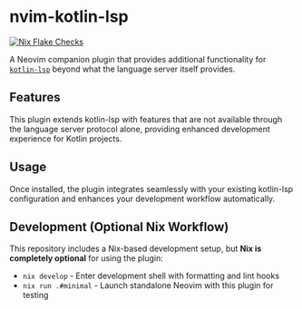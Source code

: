 # nvim-kotlin-lsp

[![Nix Flake Checks](https://github.com/ttak0422/nvim-kotlin-lsp/actions/workflows/nix-flake-check.yml/badge.svg)](https://github.com/ttak0422/nvim-kotlin-lsp/actions/workflows/nix-flake-check.yml)

A Neovim companion plugin that provides additional functionality for [`kotlin-lsp`](https://github.com/Kotlin/kotlin-lsp) beyond what the language server itself provides.

## Features

This plugin extends kotlin-lsp with features that are not available through the language server protocol alone, providing enhanced development experience for Kotlin projects.

## Usage

Once installed, the plugin integrates seamlessly with your existing kotlin-lsp configuration and enhances your development workflow automatically.

## Development (Optional Nix Workflow)

This repository includes a Nix-based development setup, but **Nix is completely optional** for using the plugin:

- `nix develop` - Enter development shell with formatting and lint hooks
- `nix run .#minimal` - Launch standalone Neovim with this plugin for testing
